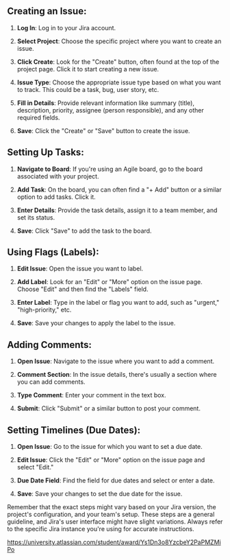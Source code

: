 ## Creating an Issue:

1. **Log In**: Log in to your Jira account.
 
2. **Select Project**: Choose the specific project where you want to create an issue.

3. **Click Create**: Look for the "Create" button, often found at the top of the project page. Click it to start creating a new issue.

4. **Issue Type**: Choose the appropriate issue type based on what you want to track. This could be a task, bug, user story, etc.

5. **Fill in Details**: Provide relevant information like summary (title), description, priority, assignee (person responsible), and any other required fields.

6. **Save**: Click the "Create" or "Save" button to create the issue.

## Setting Up Tasks:  

1. **Navigate to Board**: If you're using an Agile board, go to the board associated with your project.

2. **Add Task**: On the board, you can often find a "+ Add" button or a similar option to add tasks. Click it.

3. **Enter Details**: Provide the task details, assign it to a team member, and set its status.

4. **Save**: Click "Save" to add the task to the board.

## Using Flags (Labels):

1. **Edit Issue**: Open the issue you want to label.

2. **Add Label**: Look for an "Edit" or "More" option on the issue page. Choose "Edit" and then find the "Labels" field.

3. **Enter Label**: Type in the label or flag you want to add, such as "urgent," "high-priority," etc.

4. **Save**: Save your changes to apply the label to the issue.

## Adding Comments:

1. **Open Issue**: Navigate to the issue where you want to add a comment.

2. **Comment Section**: In the issue details, there's usually a section where you can add comments.

3. **Type Comment**: Enter your comment in the text box.

4. **Submit**: Click "Submit" or a similar button to post your comment.

## Setting Timelines (Due Dates):

1. **Open Issue**: Go to the issue for which you want to set a due date.

2. **Edit Issue**: Click the "Edit" or "More" option on the issue page and select "Edit."

3. **Due Date Field**: Find the field for due dates and select or enter a date.

4. **Save**: Save your changes to set the due date for the issue.

Remember that the exact steps might vary based on your Jira version, the project's configuration, and your team's setup. These steps are a general guideline, and Jira's user interface might have slight variations. Always refer to the specific Jira instance you're using for accurate instructions.

https://university.atlassian.com/student/award/Ys1Dn3o8YzcbeY2PaPMZMiPo
